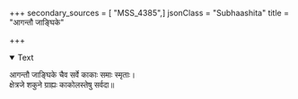+++
secondary_sources = [ "MSS_4385",]
jsonClass = "Subhaashita"
title = "आगन्तौ जाङ्घिके"

+++

<details open><summary>Text</summary>

आगन्तौ जाङ्घिके चैव सर्वे काकाः समाः स्मृताः।  
क्षेत्रजे शकुने ग्राह्यः काकोलस्तेषु सर्वदा॥
</details>
